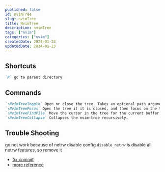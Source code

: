 ```yaml
---
published: false
id: nvimTree
slug: nvimTree
title: NvimTree
description: nvimTree
tags: ["nvim"]
categories: ["nvim"]
createdDate: 2024-01-23
updatedDate: 2024-01-23
---
```


## Shortcuts
```markdown
`P` go to parent directory
```

## Commands
```markdown
`:NvimTreeToggle` Open or close the tree. Takes an optional path argument.
`:NvimTreeFocus` Open the tree if it is closed, and then focus on the tree.
`:NvimTreeFindFile` Move the cursor in the tree for the current buffer, opening folders if needed.
`:NvimTreeCollapse` Collapses the nvim-tree recursively.
```

## Trouble Shooting
gx not work because of netrw disable config
`disable_netrw` is disable all netrw features, so remove it
- [fix commit](https://github.com/devstefancho/init.lua/commit/0ec957f06550cbdab445e16b3f5c17cf0b9b50df)
- [more reference](https://github.com/nvim-tree/nvim-tree.lua/issues/47)
